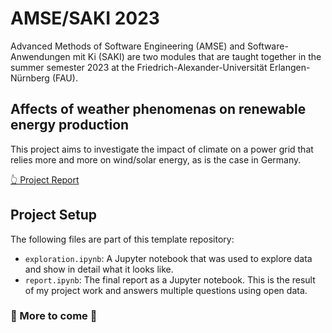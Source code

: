 # AMSE/SAKI 2023

Advanced Methods of Software Engineering (AMSE) and Software-Anwendungen mit Ki (SAKI) are two modules that are taught together in the summer semester 2023 at the Friedrich-Alexander-Universität Erlangen-Nürnberg (FAU).

## Affects of weather phenomenas on renewable energy production

This project aims to investigate the impact of climate on a power grid that relies more and more on wind/solar energy, as is the case in Germany.

[👆 Project Report](https://github.com/StealWonders/amse/blob/main/project/report.ipynb)

## Project Setup

The following files are part of this template repository:

[//]: # (- `data.sqlite`: Your final, cleaned dataset. You will create an automated data pipeline that creates this SQLite database from multiple open data sources. The template repository includes data about train stations in germany, you need to replace this with your data!)
- `exploration.ipynb`: A Jupyter notebook that was used to explore data and show in detail what it looks like.
- `report.ipynb`: The final report as a Jupyter notebook. This is the result of my project work and answers multiple questions using open data.

### 🚧 More to come 🚧
